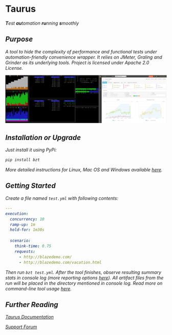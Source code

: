 # Taurus 
<i><b>T</b>est <b>au</b>tomation <b>ru</b>nning <b>s</b>moothly

## Purpose
A tool to hide the complexity of performance and functional tests under automation-friendly convenience wrapper. It relies on JMeter, Graling and Grinder as its underlying tools. Project is licensed under Apache 2.0 License.

![CLI dashboard and BlazeMeter Report](cli-bza.png)


## Installation or Upgrade

Just install it using PyPi:

```bash
pip install bzt
```

More detailed instructions for Linux, Mac OS and Windows available [here](docs/Installation.md).

## Getting Started

Create a file named `test.yml` with following contents:

```yaml
---
execution:
  concurrency: 10
  ramp-up: 1m
  hold-for: 1m30s

  scenario:
    think-time: 0.75
    requests:
      - http://blazedemo.com/
      - http://blazedemo.com/vacation.html
```

Then run `bzt test.yml`. After the tool finishes, observe resulting summary stats in console log (more reporting options [here](docs/Reporting.md)). All artifact files from the run will be placed in the directory mentioned in console log. Read more on command-line tool usage [here](docs/CommandLine.md).


## Further Reading

[Taurus Documentation](docs/Home.md)

[Support Forum](https://groups.google.com/forum/#!forum/codename-taurus)
